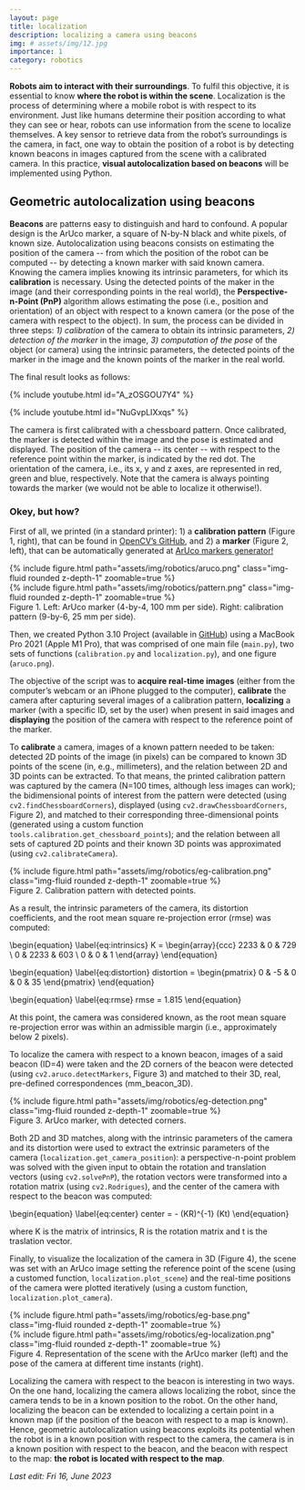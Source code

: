 ```yaml
---
layout: page
title: localization
description: localizing a camera using beacons
img: # assets/img/12.jpg
importance: 1
category: robotics
---
```


**Robots aim to interact with their surroundings**. To fulfil this objective, it is essential to know **where the robot is within the scene**. 
Localization is the process of determining where a mobile robot is with respect to its environment. Just like humans determine their 
position according to what they can see or hear, robots can use information from the scene to localize themselves. A key sensor to 
retrieve data from the robot’s surroundings is the camera, in fact, one way to obtain the position of a robot is by detecting known 
beacons in images captured from the scene with a calibrated camera. In this practice, **visual autolocalization based on beacons** will be 
implemented using Python.


## Geometric autolocalization using beacons

**Beacons** are patterns easy to distinguish and hard to confound. A popular design is the ArUco marker, a square of N-by-N black and white 
pixels, of known size. Autolocalization using beacons consists on estimating the position of the camera  -- from which the position of 
the robot can be computed -- by detecting a known marker with said known camera. Knowing the camera implies knowing its intrinsic parameters,
for which its **calibration** is necessary. Using the detected points of the maker in the image (and their corresponding points in the real 
world), the **Perspective-n-Point (PnP)** algorithm allows estimating the pose (i.e., position and orientation) of an object with respect to a 
known camera (or the pose of the camera with respect to the object). In sum, the process can be divided in three steps: *1) calibration* of 
the camera to obtain its intrinsic parameters, *2) detection of the marker* in the image, *3) computation of the pose* of the object (or camera) 
using the intrinsic parameters, the detected points of the marker in the image and the known points of the marker in the real world.

The final result looks as follows:

{% include youtube.html id="A_zOSGOU7Y4" %}

{% include youtube.html id="NuGvpLIXxqs" %}

The camera is first calibrated with a chessboard pattern. Once calibrated, the marker is detected within the image and the pose is estimated and
displayed. The position of the camera -- its center -- with respect to the reference point within the marker, is indicated by the red dot. The orientation
of the camera, i.e., its x, y and z axes, are represented in red, green and blue, respectively. Note that the camera is always pointing towards the 
marker (we would not be able to localize it otherwise!).


### Okey, but how?

First of all, we printed (in a standard printer): 1) a **calibration pattern** (Figure 1, right), that can be found in [OpenCV’s 
GitHub](https://github.com/opencv/opencv/blob/4.x/doc/pattern.png), and 2) a **marker** (Figure 2, left), that can be automatically generated at 
[ArUco markers generator!](https://chev.me/arucogen/)

<div class="row mt-3">
    <div class="col-sm mt-3 mt-md-0">
        {% include figure.html path="assets/img/robotics/aruco.png" class="img-fluid rounded z-depth-1" zoomable=true %}
    </div>
    <div class="col-sm mt-3 mt-md-0">
        {% include figure.html path="assets/img/robotics/pattern.png" class="img-fluid rounded z-depth-1" zoomable=true %}
    </div>
</div>
<div class="caption">
    Figure 1. Left: ArUco marker (4-by-4, 100 mm per side). Right: calibration pattern (9-by-6, 25 mm per side).
</div>

Then, we created Python 3.10 Project (available in [GitHub](https://github.com/blancadelgadobonet/robotics.git)) using a MacBook Pro 2021 (Apple M1 Pro), that was comprised of one main file (`main.py`), 
two sets of functions (`calibration.py` and `localization.py`), and one figure (`aruco.png`).

The objective of the script was to **acquire real-time images** (either from the computer’s webcam or an iPhone plugged to the computer), 
**calibrate** the camera after capturing several images of a calibration pattern, **localizing** a marker (with a specific ID, set by the user) when 
present in said images and **displaying** the position of the camera with respect to the reference point of the marker. 

To **calibrate** a camera, images of a known pattern needed to be taken: detected 2D points of the image (in pixels) can be compared to known 3D 
points of the scene (in, e.g., millimeters), and the relation between 2D and 3D points can be extracted. To that means, the printed calibration 
pattern was captured by the camera (N=100 times, although less images can work); the bidimensional points of interest from the pattern were 
detected (using `cv2.findChessboardCorners`), displayed (using `cv2.drawChessboardCorners`, Figure 2), and matched to their corresponding 
three-dimensional points (generated using a custom function `tools.calibration.get_chessboard_points`); and the relation between all sets of 
captured 2D points and their known 3D points was approximated (using `cv2.calibrateCamera`).

<div class="row mt-3">
    <div class="col-sm mt-3 mt-md-0">
        {% include figure.html path="assets/img/robotics/eg-calibration.png" class="img-fluid rounded z-depth-1" zoomable=true %}
    </div>
</div>
<div class="caption">
    Figure 2. Calibration pattern with detected points. 
</div>

As a result, the intrinsic parameters of the camera, 
its distortion coefficients, and the root mean square re-projection error (rmse) was computed:

\begin{equation}
\label{eq:intrinsics}
    K = \begin{array}{ccc} 2233 & 0 & 729 \\ 0 & 2233 & 603 \\ 0 & 0 & 1 \end{array} 
\end{equation}

\begin{equation}
\label{eq:distortion}
    distortion = \begin{pmatrix} 0 & -5 & 0 & 0 & 35 \end{pmatrix} 
\end{equation}

\begin{equation}
\label{eq:rmse}
    rmse = 1.815
\end{equation}

At this point, the camera was considered known, as the root mean square re-projection error was within an admissible margin (i.e., approximately 
below 2 pixels).

To localize the camera with respect to a known beacon, images of a said beacon (ID=4) were taken and the 2D corners of the beacon were detected 
(using `cv2.aruco.detectMarkers`, Figure 3) and matched to their 3D, real, pre-defined correspondences (mm_beacon_3D). 

<div class="row mt-3">
    <div class="col-sm mt-3 mt-md-0">
        {% include figure.html path="assets/img/robotics/eg-detection.png" class="img-fluid rounded z-depth-1" zoomable=true %}
    </div>
</div>
<div class="caption">
    Figure 3. ArUco marker, with detected corners. 
</div>

Both 2D and 3D matches, along with the 
intrinsic parameters of the camera and its distortion were used to extract the extrinsic parameters of the camera (`localization.get_camera_position`): 
a perspective-n-point problem was solved with the given input to obtain the rotation and translation vectors (using `cv2.solvePnP`), the rotation 
vectors were transformed into a rotation matrix (using `cv2.Rodrigues`), and the center of the camera with respect to the beacon was computed:

\begin{equation}
\label{eq:center}
    center = - (KR)^{-1} (Kt)
\end{equation}

where K is the matrix of intrinsics, R is the rotation matrix and t is the traslation vector.

Finally, to visualize the localization of the camera in 3D (Figure 4), the scene was set with an ArUco image setting the reference point of the scene (using a 
customed function, `localization.plot_scene`) and the real-time positions of the camera were plotted iteratively (using a custom function, 
`localization.plot_camera`).

<div class="row mt-3">
    <div class="col-sm mt-3 mt-md-0">
        {% include figure.html path="assets/img/robotics/eg-base.png" class="img-fluid rounded z-depth-1" zoomable=true %}
    </div>
    <div class="col-sm mt-3 mt-md-0">
        {% include figure.html path="assets/img/robotics/eg-localization.png" class="img-fluid rounded z-depth-1" zoomable=true %}
    </div>
</div>
<div class="caption">
    Figure 4. Representation of the scene with the ArUco marker (left) and the pose of the camera at different time instants (right).
</div>

Localizing the camera with respect to the beacon is interesting in two ways. On the one hand, localizing the camera allows localizing the robot, 
since the camera tends to be in a known position to the robot. On the other hand, localizing the beacon can be extended to localizing a certain point 
in a known map (if the position of the beacon with respect to a map is known). Hence, geometric autolocalization using beacons exploits its potential 
when the robot is in a known position with respect to the camera, the camera is in a known position with respect to the beacon, and the beacon with 
respect to the map: **the robot is located with respect to the map**.

*Last edit: Fri 16, June 2023*
